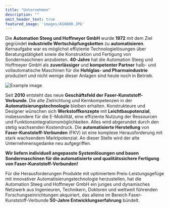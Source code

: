 ```yaml
---
title: "Unternehmen"
description: ""
omit_header_text: true
featured_image: 'images/ASH800.JPG'
---
```


Die **Automation Steeg und Hoffmeyer GmbH** wurde **1972** mit dem Ziel gegründet **industrielle Wertschöpfungsketten** zu **automatisieren**. Kernaufgabe war es möglichst effiziente Technologielösungen über Beratungstätigkeit sowie die Konstruktion und Fertigung von Sondermaschinen anzubieten. **40-Jahre** hat die Automation Steeg und Hoffmeyer GmbH als **zuverlässiger** und **kompetenter Partner** halb- und vollautomatische Maschinen für die **Hohlglas- und Pharmaindustrie** produziert und nicht wenige dieser Anlagen sind heute noch in Betrieb.

![Example image](../images/ASH800.JPG)

Seit **2010** entsteht das neue **Geschäftsfeld der Faser-Kunststoff-Verbunde**. Die alte Zielrichtung und Kernkompetenzen in der **Automatisierungstechnologie** bleiben erhalten.
Konstrukteure und Designer wünschen sich **Werkstoffkonzepte** mit **Leichtbaupotenzial**, insbesondere für die E-Mobilität, eine effiziente Nutzung der Ressourcen und Funktionsintegrationsmöglichkeiten. Alles wird abgerundet durch den stetig wachsenden Kostendruck.
Die **automatisierte Herstellung** von **Faser-Kunststoff-Verbunden** (FKV) ist eine komplexe Herausforderung mit stark wachsendem Marktpotenzial. An dieser Stelle wird der alte Unternehmensgedanke neu aufgegriffen.

**Wir liefern individuell angepasste Systemlösungen und bauen  
Sondermaschinen für die automatisierte und qualitätssichere Fertigung   
von Faser-Kunststoff-Verbunden!**

Für die Herausforderungen Produkte mit optimiertem Preis-Leistungsgefüge mit innovativer Automatisierungstechnologie herzustellen, hat die Automation Steeg und Hoffmeyer GmbH ein junges und dynamisches Netzwerk aus Ingenieuren, Technikern, Doktoren und weltweit führenden Forschungseinrichtungen akquiriert, das alleine im Bereich Faser-Kunststoff-Verbunde **50-Jahre Entwicklungserfahrung** bündelt.